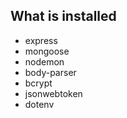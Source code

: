 ## What is installed 

* express
* mongoose
* nodemon
* body-parser
* bcrypt
* jsonwebtoken
* dotenv